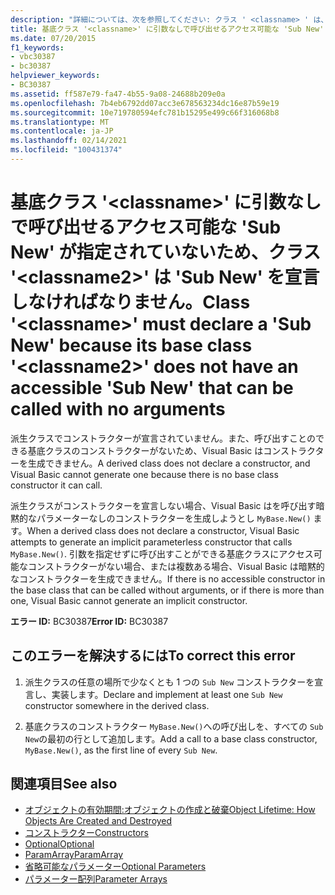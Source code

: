 ```yaml
---
description: "詳細については、次を参照してください: クラス ' <classname> ' は、' Sub new ' を宣言しなければなりません。基底クラス ' ' には、 <classname2> 引数なしで呼び出すことができるアクセス可能な ' sub new ' がありません。"
title: 基底クラス '<classname>' に引数なしで呼び出せるアクセス可能な 'Sub New' が指定されていないため、クラス '<classname2>' は 'Sub New' を宣言しなければなりません。
ms.date: 07/20/2015
f1_keywords:
- vbc30387
- bc30387
helpviewer_keywords:
- BC30387
ms.assetid: ff587e79-fa47-4b55-9a08-24688b209e0a
ms.openlocfilehash: 7b4eb6792dd07acc3e678563234dc16e87b59e19
ms.sourcegitcommit: 10e719780594efc781b15295e499c66f316068b8
ms.translationtype: MT
ms.contentlocale: ja-JP
ms.lasthandoff: 02/14/2021
ms.locfileid: "100431374"
---
```

# <a name="class-classname-must-declare-a-sub-new-because-its-base-class-classname2-does-not-have-an-accessible-sub-new-that-can-be-called-with-no-arguments"></a><span data-ttu-id="20ba2-103">基底クラス '\<classname>' に引数なしで呼び出せるアクセス可能な 'Sub New' が指定されていないため、クラス '\<classname2>' は 'Sub New' を宣言しなければなりません。</span><span class="sxs-lookup"><span data-stu-id="20ba2-103">Class '\<classname>' must declare a 'Sub New' because its base class '\<classname2>' does not have an accessible 'Sub New' that can be called with no arguments</span></span>

<span data-ttu-id="20ba2-104">派生クラスでコンストラクターが宣言されていません。また、呼び出すことのできる基底クラスのコンストラクターがないため、Visual Basic はコンストラクターを生成できません。</span><span class="sxs-lookup"><span data-stu-id="20ba2-104">A derived class does not declare a constructor, and Visual Basic cannot generate one because there is no base class constructor it can call.</span></span>  
  
 <span data-ttu-id="20ba2-105">派生クラスがコンストラクターを宣言しない場合、Visual Basic はを呼び出す暗黙的なパラメーターなしのコンストラクターを生成しようとし `MyBase.New()` ます。</span><span class="sxs-lookup"><span data-stu-id="20ba2-105">When a derived class does not declare a constructor, Visual Basic attempts to generate an implicit parameterless constructor that calls `MyBase.New()`.</span></span> <span data-ttu-id="20ba2-106">引数を指定せずに呼び出すことができる基底クラスにアクセス可能なコンストラクターがない場合、または複数ある場合、Visual Basic は暗黙的なコンストラクターを生成できません。</span><span class="sxs-lookup"><span data-stu-id="20ba2-106">If there is no accessible constructor in the base class that can be called without arguments, or if there is more than one, Visual Basic cannot generate an implicit constructor.</span></span>  
  
 <span data-ttu-id="20ba2-107">**エラー ID:** BC30387</span><span class="sxs-lookup"><span data-stu-id="20ba2-107">**Error ID:** BC30387</span></span>  
  
## <a name="to-correct-this-error"></a><span data-ttu-id="20ba2-108">このエラーを解決するには</span><span class="sxs-lookup"><span data-stu-id="20ba2-108">To correct this error</span></span>  
  
1. <span data-ttu-id="20ba2-109">派生クラスの任意の場所で少なくとも 1 つの `Sub New` コンストラクターを宣言し、実装します。</span><span class="sxs-lookup"><span data-stu-id="20ba2-109">Declare and implement at least one `Sub New` constructor somewhere in the derived class.</span></span>  
  
2. <span data-ttu-id="20ba2-110">基底クラスのコンストラクター `MyBase.New()`への呼び出しを、すべての `Sub New`の最初の行として追加します。</span><span class="sxs-lookup"><span data-stu-id="20ba2-110">Add a call to a base class constructor, `MyBase.New()`, as the first line of every `Sub New`.</span></span>  
  
## <a name="see-also"></a><span data-ttu-id="20ba2-111">関連項目</span><span class="sxs-lookup"><span data-stu-id="20ba2-111">See also</span></span>

- [<span data-ttu-id="20ba2-112">オブジェクトの有効期間:オブジェクトの作成と破棄</span><span class="sxs-lookup"><span data-stu-id="20ba2-112">Object Lifetime: How Objects Are Created and Destroyed</span></span>](../programming-guide/language-features/objects-and-classes/object-lifetime-how-objects-are-created-and-destroyed.md)
- [<span data-ttu-id="20ba2-113">コンストラクター</span><span class="sxs-lookup"><span data-stu-id="20ba2-113">Constructors</span></span>](../programming-guide/concepts/object-oriented-programming.md#constructors)
- [<span data-ttu-id="20ba2-114">Optional</span><span class="sxs-lookup"><span data-stu-id="20ba2-114">Optional</span></span>](../language-reference/modifiers/optional.md)
- [<span data-ttu-id="20ba2-115">ParamArray</span><span class="sxs-lookup"><span data-stu-id="20ba2-115">ParamArray</span></span>](../language-reference/modifiers/paramarray.md)
- [<span data-ttu-id="20ba2-116">省略可能なパラメーター</span><span class="sxs-lookup"><span data-stu-id="20ba2-116">Optional Parameters</span></span>](../programming-guide/language-features/procedures/optional-parameters.md)
- [<span data-ttu-id="20ba2-117">パラメーター配列</span><span class="sxs-lookup"><span data-stu-id="20ba2-117">Parameter Arrays</span></span>](../programming-guide/language-features/procedures/parameter-arrays.md)
